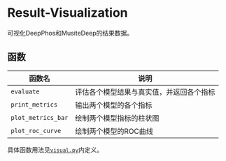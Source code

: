 # Result-Visualization
 可视化DeepPhos和MusiteDeep的结果数据。

## 函数

| 函数名 | 说明 |
|-|-|
|`evaluate`|评估各个模型结果与真实值，并返回各个指标|
|`print_metrics`|输出两个模型的各个指标|
|`plot_metrics_bar`|绘制两个模型指标的柱状图|
|`plot_roc_curve`|绘制两个模型的ROC曲线|

具体函数用法见[`visual.py`](visual.py)内定义。